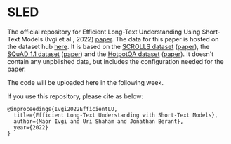 # SLED
The official repository for Efficient Long-Text Understanding Using Short-Text Models (Ivgi et al., 2022) [paper](https://arxiv.org/abs/2208.00748.pdf).
The data for this paper is hosted on the dataset hub [here](https://huggingface.co/datasets/tau/sled). 
It is based on the [SCROLLS dataset](https://huggingface.co/datasets/tau/scrolls) ([paper](https://arxiv.org/pdf/2201.03533.pdf)), the [SQuAD 1.1 dataset](https://huggingface.co/datasets/squad) ([paper](https://arxiv.org/pdf/1606.05250.pdf)) and the [HotpotQA dataset](https://huggingface.co/datasets/hotpot_qa) ([paper](https://arxiv.org/pdf/1809.09600.pdf)).
It doesn't contain any unpblished data, but includes the configuration needed for the paper.

The code will be uploaded here in the following week.

If you use this repository, please cite as below:
```
@inproceedings{Ivgi2022EfficientLU,
  title={Efficient Long-Text Understanding with Short-Text Models},
  author={Maor Ivgi and Uri Shaham and Jonathan Berant},
  year={2022}
}
```

